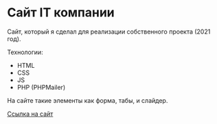 # Сайт IT компании

Сайт, который я сделал для реализации собственного проекта (2021 год).

Технологии:
* HTML
* CSS
* JS
* PHP (PHPMailer)

На сайте такие элементы как форма, табы, и слайдер. 

[Cсылка на сайт](https://den-nesterov-site.github.io.)
